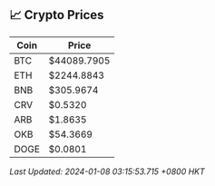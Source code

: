 ## 📈 Crypto Prices

| Coin | Price |
| ---- | ----- |
| BTC | $44089.7905 |
| ETH | $2244.8843 |
| BNB | $305.9674 |
| CRV | $0.5320 |
| ARB | $1.8635 |
| OKB | $54.3669 |
| DOGE | $0.0801 |

_Last Updated: 2024-01-08 03:15:53.715 +0800 HKT_